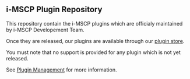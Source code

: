i-MSCP Plugin Repository
------------------------

This repository contain the i-MSCP plugins which are officialy maintained by i-MSCP Developement Team.

Once they are released, our plugins are available through our [plugin store](http://forum.i-mscp.net/filebase/index.php/Filebase/).

You must note that no support is provided for any plugin which is not yet released.

See [Plugin Management](http://wiki.i-mscp.net/doku.php?id=plugins:management) for more information.
